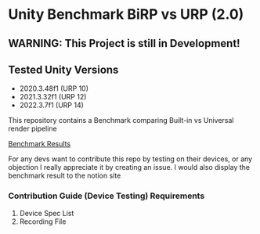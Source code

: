 # Unity Benchmark BiRP vs URP (2.0)

## WARNING: This Project is still in Development!

## Tested Unity Versions
- 2020.3.48f1 (URP 10)
- 2021.3.32f1 (URP 12)
- 2022.3.7f1 (URP 14)

This repository contains a Benchmark comparing Built-in vs Universal render pipeline

[Benchmark Results](https://www.notion.so/2-0-Unity-URP-vs-BiRP-Benchmark-5abdbae0887744e3bc94edadb967e960)

For any devs want to contribute this repo by testing on their devices, or any objection I really appreciate it by creating an issue.
I would also display the benchmark result to the notion site


### Contribution Guide (Device Testing) Requirements
1. Device Spec List
2. Recording File
